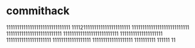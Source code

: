 # commithack
111111111111111111111111111111
111121111111111111111111111
111111111111111111111111111
11111111111111111111111111
11111111111111111111111111
11111111111111111111
111111111111111111111
111111111111111111
1111111111111111111
1111111111
111111
11
